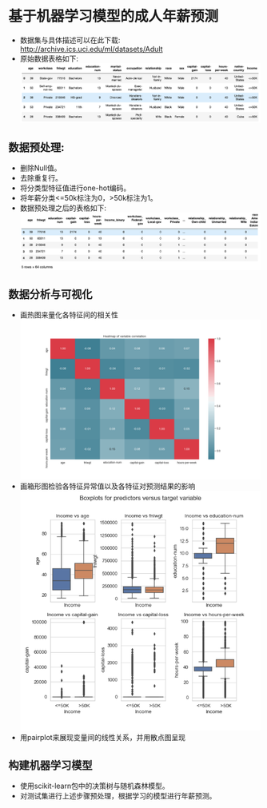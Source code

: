 # 基于机器学习模型的成人年薪预测
* 数据集与具体描述可以在此下载: http://archive.ics.uci.edu/ml/datasets/Adult
* 原始数据表格如下:
![](/raw_data.png)
## 数据预处理: 
* 删除Null值。 
* 去除重复行。
* 将分类型特征值进行one-hot编码。 
* 将年薪分类<=50k标注为0，>50k标注为1。
* 数据预处理之后的表格如下:
![](/data_preprocess.png)
## 数据分析与可视化 
* 画热图来量化各特征间的相关性
![](/heatmap_of_variable_correlation.png)
* 画箱形图检验各特征异常值以及各特征对预测结果的影响
![](/Boxplots%20for%20predictors%20versus%20target%20variable.png)
* 用pairplot来展现变量间的线性关系，并用散点图呈现
![]()
## 构建机器学习模型 
* 使用scikit-learn包中的决策树与随机森林模型。
* 对测试集进行上述步骤预处理，根据学习的模型进行年薪预测。
